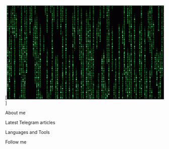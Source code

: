[![Header](https://github.com/midixx/midixx/blob/main/assets/matrix-code.gif)]

About me

Latest Telegram articles

Languages and Tools

Follow me